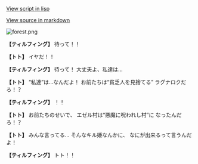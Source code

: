 [View script in lisp](../scripts/1240102.txt)

[View source in markdown](1240102.md)

![forest.png](../images/backgrounds/forest.png)

**【ティルフィング】**
待って！！

**【トト】**
イヤだ！！

**【ティルフィング】**
待って！
大丈夫よ、私達は…

**【トト】**
“私達”は…なんだよ！
お前たちは“貧乏人を見捨てる”
ラグナロクだろ！？

**【ティルフィング】**
！！

**【トト】**
お前たちのせいで、
エゼル村は“悪魔に呪われし村”に
なったんだろ！？

**【トト】**
みんな言ってる…
そんなキル姫なんかに、
なにが出来るって言うんだよ！

**【ティルフィング】**
トト！！
